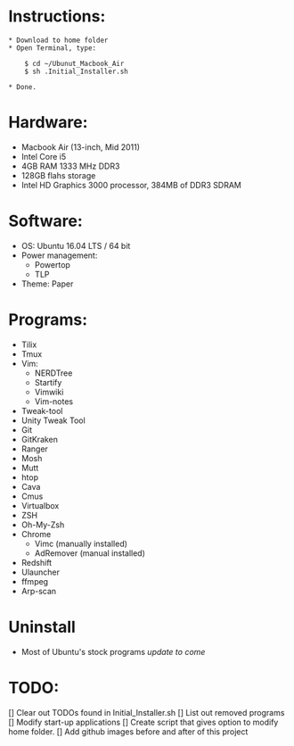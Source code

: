 # Instructions:
    * Download to home folder
    * Open Terminal, type:

```
    $ cd ~/Ubunut_Macbook_Air
    $ sh .Initial_Installer.sh

```
    * Done.

# Hardware:
* Macbook Air (13-inch, Mid 2011)
* Intel Core i5
* 4GB RAM 1333 MHz DDR3
* 128GB flahs storage
* Intel HD Graphics 3000 processor, 384MB of DDR3 SDRAM

# Software:
* OS: Ubuntu 16.04 LTS / 64 bit
* Power management:
    * Powertop
    * TLP
* Theme: Paper

# Programs:
* Tilix
* Tmux
* Vim:
	* NERDTree
	* Startify
	* Vimwiki
	* Vim-notes
* Tweak-tool
* Unity Tweak Tool
* Git
* GitKraken
* Ranger
* Mosh
* Mutt
* htop
* Cava
* Cmus
* Virtualbox
* ZSH
* Oh-My-Zsh
* Chrome
	* Vimc (manually installed)
	* AdRemover (manual installed)
* Redshift
* Ulauncher
* ffmpeg
* Arp-scan

# Uninstall
* Most of Ubuntu's stock programs *update to come*

# TODO:
[] Clear out TODOs found in Initial_Installer.sh
[] List out removed programs
[] Modify start-up applications
[] Create script that gives option to modify home folder.
[] Add github images before and after of this project

